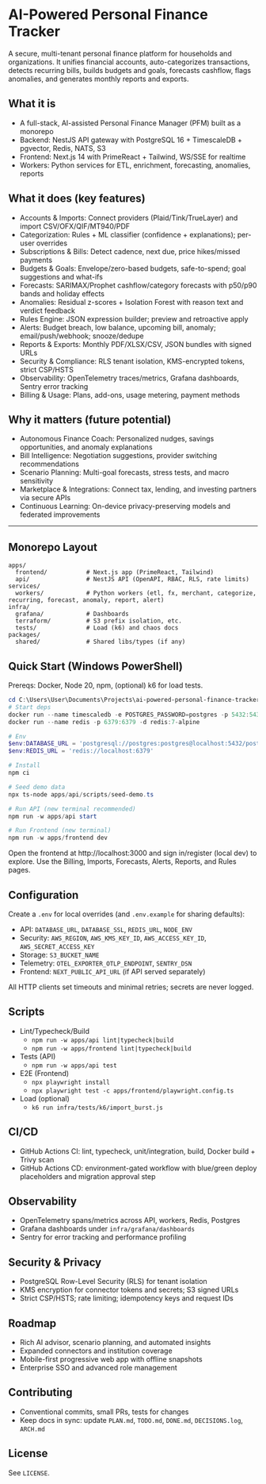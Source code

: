 # AI-Powered Personal Finance Tracker

A secure, multi-tenant personal finance platform for households and organizations. It unifies financial accounts, auto-categorizes transactions, detects recurring bills, builds budgets and goals, forecasts cashflow, flags anomalies, and generates monthly reports and exports.

## What it is
- A full-stack, AI-assisted Personal Finance Manager (PFM) built as a monorepo
- Backend: NestJS API gateway with PostgreSQL 16 + TimescaleDB + pgvector, Redis, NATS, S3
- Frontend: Next.js 14 with PrimeReact + Tailwind, WS/SSE for realtime
- Workers: Python services for ETL, enrichment, forecasting, anomalies, reports

## What it does (key features)
- Accounts & Imports: Connect providers (Plaid/Tink/TrueLayer) and import CSV/OFX/QIF/MT940/PDF
- Categorization: Rules + ML classifier (confidence + explanations); per-user overrides
- Subscriptions & Bills: Detect cadence, next due, price hikes/missed payments
- Budgets & Goals: Envelope/zero-based budgets, safe-to-spend; goal suggestions and what-ifs
- Forecasts: SARIMAX/Prophet cashflow/category forecasts with p50/p90 bands and holiday effects
- Anomalies: Residual z-scores + Isolation Forest with reason text and verdict feedback
- Rules Engine: JSON expression builder; preview and retroactive apply
- Alerts: Budget breach, low balance, upcoming bill, anomaly; email/push/webhook; snooze/dedupe
- Reports & Exports: Monthly PDF/XLSX/CSV, JSON bundles with signed URLs
- Security & Compliance: RLS tenant isolation, KMS-encrypted tokens, strict CSP/HSTS
- Observability: OpenTelemetry traces/metrics, Grafana dashboards, Sentry error tracking
- Billing & Usage: Plans, add-ons, usage metering, payment methods

## Why it matters (future potential)
- Autonomous Finance Coach: Personalized nudges, savings opportunities, and anomaly explanations
- Bill Intelligence: Negotiation suggestions, provider switching recommendations
- Scenario Planning: Multi-goal forecasts, stress tests, and macro sensitivity
- Marketplace & Integrations: Connect tax, lending, and investing partners via secure APIs
- Continuous Learning: On-device privacy-preserving models and federated improvements

---

## Monorepo Layout
```
apps/
  frontend/           # Next.js app (PrimeReact, Tailwind)
  api/                # NestJS API (OpenAPI, RBAC, RLS, rate limits)
services/
  workers/            # Python workers (etl, fx, merchant, categorize, recurring, forecast, anomaly, report, alert)
infra/
  grafana/            # Dashboards
  terraform/          # S3 prefix isolation, etc.
  tests/              # Load (k6) and chaos docs
packages/
  shared/             # Shared libs/types (if any)
```

## Quick Start (Windows PowerShell)
Prereqs: Docker, Node 20, npm, (optional) k6 for load tests.

```powershell
cd C:\Users\User\Documents\Projects\ai-powered-personal-finance-tracker
# Start deps
docker run --name timescaledb -e POSTGRES_PASSWORD=postgres -p 5432:5432 -d timescale/timescaledb:2.14.2-pg16
docker run --name redis -p 6379:6379 -d redis:7-alpine

# Env
$env:DATABASE_URL = 'postgresql://postgres:postgres@localhost:5432/postgres'
$env:REDIS_URL = 'redis://localhost:6379'

# Install
npm ci

# Seed demo data
npx ts-node apps/api/scripts/seed-demo.ts

# Run API (new terminal recommended)
npm run -w apps/api start

# Run Frontend (new terminal)
npm run -w apps/frontend dev
```

Open the frontend at http://localhost:3000 and sign in/register (local dev) to explore. Use the Billing, Imports, Forecasts, Alerts, Reports, and Rules pages.

## Configuration
Create a `.env` for local overrides (and `.env.example` for sharing defaults):
- API: `DATABASE_URL`, `DATABASE_SSL`, `REDIS_URL`, `NODE_ENV`
- Security: `AWS_REGION`, `AWS_KMS_KEY_ID`, `AWS_ACCESS_KEY_ID`, `AWS_SECRET_ACCESS_KEY`
- Storage: `S3_BUCKET_NAME`
- Telemetry: `OTEL_EXPORTER_OTLP_ENDPOINT`, `SENTRY_DSN`
- Frontend: `NEXT_PUBLIC_API_URL` (if API served separately)

All HTTP clients set timeouts and minimal retries; secrets are never logged.

## Scripts
- Lint/Typecheck/Build
  - `npm run -w apps/api lint|typecheck|build`
  - `npm run -w apps/frontend lint|typecheck|build`
- Tests (API)
  - `npm run -w apps/api test`
- E2E (Frontend)
  - `npx playwright install`
  - `npx playwright test -c apps/frontend/playwright.config.ts`
- Load (optional)
  - `k6 run infra/tests/k6/import_burst.js`

## CI/CD
- GitHub Actions CI: lint, typecheck, unit/integration, build, Docker build + Trivy scan
- GitHub Actions CD: environment-gated workflow with blue/green deploy placeholders and migration approval step

## Observability
- OpenTelemetry spans/metrics across API, workers, Redis, Postgres
- Grafana dashboards under `infra/grafana/dashboards`
- Sentry for error tracking and performance profiling

## Security & Privacy
- PostgreSQL Row-Level Security (RLS) for tenant isolation
- KMS encryption for connector tokens and secrets; S3 signed URLs
- Strict CSP/HSTS; rate limiting; idempotency keys and request IDs

## Roadmap
- Rich AI advisor, scenario planning, and automated insights
- Expanded connectors and institution coverage
- Mobile-first progressive web app with offline snapshots
- Enterprise SSO and advanced role management

## Contributing
- Conventional commits, small PRs, tests for changes
- Keep docs in sync: update `PLAN.md`, `TODO.md`, `DONE.md`, `DECISIONS.log`, `ARCH.md`

## License
See `LICENSE`.
